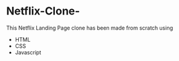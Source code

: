 # Netflix-Clone-
This Netflix Landing Page clone has been made from scratch using
- HTML
- CSS
- Javascript
